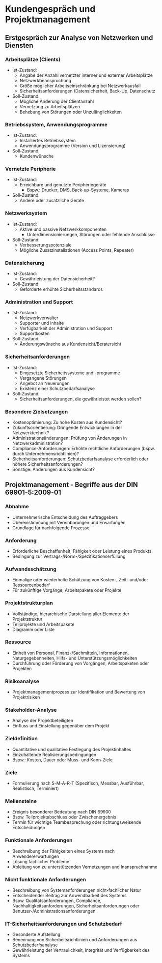 # Kundengespräch und Projektmanagement

## Erstgespräch zur Analyse von Netzwerken und Diensten

### Arbeitsplätze (Clients)
- Ist-Zustand:
  - Angabe der Anzahl vernetzter interner und externer Arbeitsplätze
  - Netzwerkbeanspruchung
  - Größe möglicher Arbeitseinschränkung bei Netzwerkausfall
  - Sicherheitsanforderungen (Datensicherheit, Back-Up, Datenschutz
- Soll-Zustand:
  - Mögliche Änderung der Clientanzahl
  - Vernetzung zu Arbeitsplätzen
  - Behebung von Störungen oder Unzulänglichkeiten

### Betriebssystem, Anwendungsprogramme
- Ist-Zustand:
  - Installiertes Betriebssystem
  - Anwendungsprogramme (Version und Lizensierung)
- Soll-Zustand:
  - Kundenwünsche
 
### Vernetzte Peripherie
- Ist-Zustand:
  - Erreichbare und genutzte Peripheriegeräte
    - Bspw.: Drucker, DMS, Back-up-Systeme, Kameras
- Soll-Zustand:
  - Andere oder zusätzliche Geräte
 
### Netzwerksystem
- Ist-Zustand:
  - Aktive und passive Netzwerkkomponenten
    - Unterdimensionierungen, Störungen oder fehlende Anschlüsse
- Soll-Zustand:
  - Verbesserungspotenziale
  - Mögliche Zusatzinstallationen (Access Points, Repeater)
 
### Datensicherung
- Ist-Zustand:
  - Gewährleistung der Datensicherheit?
- Soll-Zustand:
  - Geforderte erhöhte Sicherheitsstandards
 
### Administration und Support
- Ist-Zustand:
  - Netzwerkverwalter
  - Supporter und Inhalte
  - Verfügbarkeit der Administration und Support
  - Supportkosten
- Soll-Zustand:
  - Änderungswünsche aus Kundensicht/Beratersicht
 
### Sicherheitsanforderungen
- Ist-Zustand:
  - Eingesetzte Sicherheitssysteme und -programme
  - Vergangene Störungen
  - Angebot an Neuerungen
  - Existenz einer Schutzbedarfsanalyse
- Soll-Zustand:
  - Sicherheitsanforderungen, die gewährleistet werden sollen?
 
### Besondere Zielsetzungen
- Kostenoptimierung: Zu hohe Kosten aus Kundensicht?
- Zukunftsorientierung: Dringende Entwicklungen in der Netzwerktechnik?
- Administrationsänderungen: Prüfung von Änderungen in Netzwerkadministration?
- Compliance-Anforderungen: Erhöhte rechtliche Anforderungen (bspw. durch Unternehmensrichtlinien)?
- Sicherheitsanforderungen: Schutzbedarfsanalyse erforderlich oder höhere Sicherheitsanforderungen?
- Sonstige: Änderungen aus Kundensicht?


## Projektmanagement - Begriffe aus der DIN 69901-5:2009-01

### Abnahme
- Unternehmerische Entscheidung des Auftraggebers
- Übereinstimmung mit Vereinbarungen und Erwartungen
- Grundlage für nachfolgende Prozesse

### Anforderung
- Erforderliche Beschaffenheit, Fähigkeit oder Leistung eines Produkts
- Bedingung zur Vertrags-/Norm-/Spezifikationserfüllung

### Aufwandsschätzung
- Einmalige oder wiederholte Schätzung von Kosten-, Zeit- und/oder Ressourcenbedarf
- Für zukünftige Vorgänge, Arbeitspakete oder Projekte

### Projektstrukturplan
- Vollständige, hierarchische Darstellung aller Elemente der Projektstruktur
- Teilprojekte und Arbeitspakete
- Diagramm oder Liste

### Ressource
- Einheit von Personal, Finanz-/Sachmitteln, Informationen, Naturgegebenheiten, Hilfs- und Unterstützungsmöglichkeiten
- Durchführung oder Förderung von Vorgängen, Arbeitspaketen oder Projekten

### Risikoanalyse
- Projektmanagementprozess zur Identifikation und Bewertung von Projektrisiken

### Stakeholder-Analyse
- Analyse der Projektbeteiligten
- Einfluss und Einstellung gegenüber dem Projekt

### Zieldefinition
- Quantitative und qualitative Festlegung des Projektinhaltes
- Einzuhaltende Realisierungsbedingungen
- Bspw.: Kosten, Dauer oder Muss- und Kann-Ziele

### Ziele
- Formulierung nach S-M-A-R-T (Spezifisch, Messbar, Ausführbar, Realistisch, Terminiert)

### Meilensteine
- Ereignis besonderer Bedeutung nach DIN 69900
- Bspw. Teilprojektabschluss oder Zwischenergebnis
- Termin für wichtige Teambesprechung oder richtungsweisende Entscheidungen

### Funktionale Anforderungen
- Beschreibung der Fähigkeiten eines Systems nach Anwendererwartungen
- Lösung fachlicher Probleme
- Ableitung von zu unterstützenden Vernetzungen und Inanspruchnahme

### Nicht funktionale Anforderungen
- Beschreibung von Systemanforderungen nicht-fachlicher Natur
- Entscheidender Beitrag zur Anwendbarkeit des Systems
- Bspw. Qualitätsanforderungen, Compliance, Nachhaltigkeitsanforderungen, Sicherheitsanforderungen oder Benutzer-/Administrationsanforderungen

### IT-Sicherheitsanforderungen und Schutzbedarf
- Gesonderte Aufstellung
- Benennung von Sicherheitsrichtlinien und Anforderungen aus Schutzbedarfsanalyse
- Gewährleistung der Vertraulichkeit, Integrität und Verfügbarkeit des Systems



